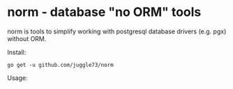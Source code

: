 # norm - database "no ORM" tools

norm is tools to simplify working with postgresql database drivers (e.g. pgx) without ORM.

Install:

```shell
go get -u github.com/juggle73/norm
```

Usage:

```go

```